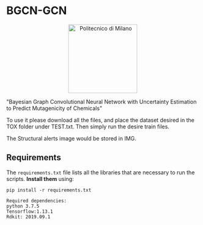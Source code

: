 # BGCN-GCN
<p align="center">
    <img src="https://i.imgur.com/mPb3Qbd.gif" width="180" alt="Politecnico di Milano"/>
</p>

"Bayesian Graph Convolutional Neural Network with Uncertainty Estimation to
Predict Mutagenicity of Chemicals"

To use it please download all the files, and place the dataset desired in the TOX folder under TEST.txt. Then simply run the desire train files. 

The Structural alerts image would be stored in IMG.
## Requirements
The `requirements.txt` file lists all the libraries that are necessary to run the scripts. **Install them** using:

```
pip install -r requirements.txt

Required dependencies:
python 3.7.5
Tensorflow:1.13.1
Rdkit: 2019.09.1
